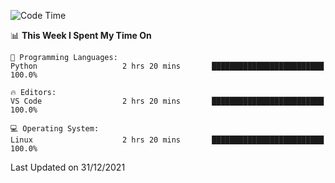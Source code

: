 <!--START_SECTION:waka-->
![Code Time](http://img.shields.io/badge/Code%20Time-828%20hrs%2045%20mins-blue)

📊 **This Week I Spent My Time On** 

```text
💬 Programming Languages: 
Python                   2 hrs 20 mins       █████████████████████████   100.0%

🔥 Editors: 
VS Code                  2 hrs 20 mins       █████████████████████████   100.0%

💻 Operating System: 
Linux                    2 hrs 20 mins       █████████████████████████   100.0%

```


 Last Updated on 31/12/2021
<!--END_SECTION:waka-->
